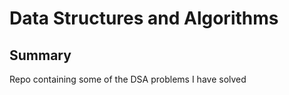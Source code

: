 # Data Structures and Algorithms

## Summary
Repo containing some of the DSA problems I have solved
